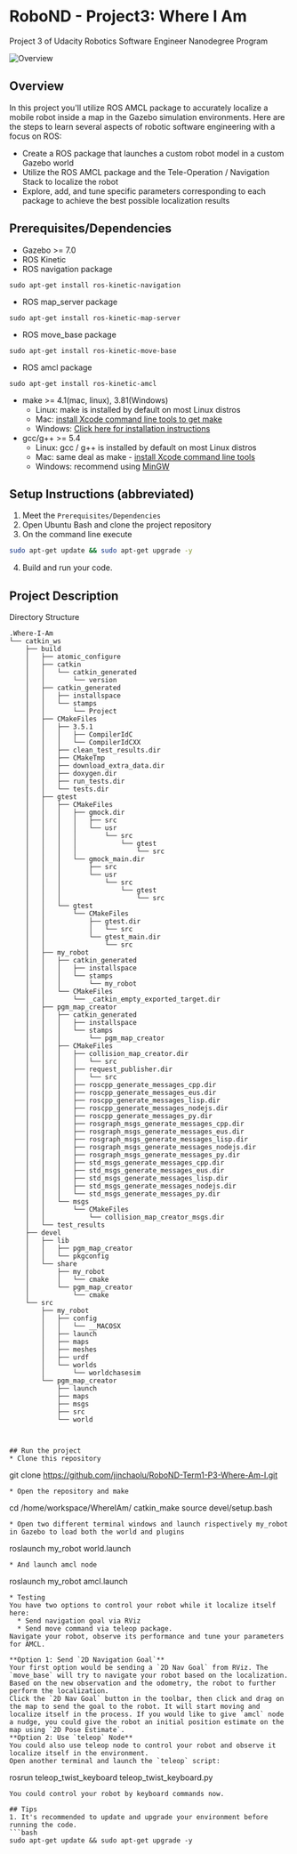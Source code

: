 # RoboND - Project3: Where I Am
Project 3 of Udacity Robotics Software Engineer Nanodegree Program

![Overview](sample.gif)  

## Overview  
In this project you'll utilize ROS AMCL package to accurately localize a mobile robot inside a map in the Gazebo simulation environments. Here are the steps to learn several aspects of robotic software engineering with a focus on ROS:  
* Create a ROS package that launches a custom robot model in a custom Gazebo world  
* Utilize the ROS AMCL package and the Tele-Operation / Navigation Stack to localize the robot  
* Explore, add, and tune specific parameters corresponding to each package to achieve the best possible localization results  
## Prerequisites/Dependencies  
* Gazebo >= 7.0  
* ROS Kinetic  
* ROS navigation package  
```
sudo apt-get install ros-kinetic-navigation
```
* ROS map_server package  
```
sudo apt-get install ros-kinetic-map-server
```
* ROS move_base package  
```
sudo apt-get install ros-kinetic-move-base
```
* ROS amcl package  
```
sudo apt-get install ros-kinetic-amcl
```
* make >= 4.1(mac, linux), 3.81(Windows)
  * Linux: make is installed by default on most Linux distros
  * Mac: [install Xcode command line tools to get make](https://developer.apple.com/xcode/features/)
  * Windows: [Click here for installation instructions](http://gnuwin32.sourceforge.net/packages/make.htm)
* gcc/g++ >= 5.4
  * Linux: gcc / g++ is installed by default on most Linux distros
  * Mac: same deal as make - [install Xcode command line tools](https://developer.apple.com/xcode/features/)
  * Windows: recommend using [MinGW](http://www.mingw.org/)
## Setup Instructions (abbreviated)  
1. Meet the `Prerequisites/Dependencies`  
2. Open Ubuntu Bash and clone the project repository  
3. On the command line execute  
```bash
sudo apt-get update && sudo apt-get upgrade -y
```
4. Build and run your code.  
## Project Description  
Directory Structure  
```
.Where-I-Am                                    
└── catkin_ws
    ├── build
    │   ├── atomic_configure
    │   ├── catkin
    │   │   └── catkin_generated
    │   │       └── version
    │   ├── catkin_generated
    │   │   ├── installspace
    │   │   └── stamps
    │   │       └── Project
    │   ├── CMakeFiles
    │   │   ├── 3.5.1
    │   │   │   ├── CompilerIdC
    │   │   │   └── CompilerIdCXX
    │   │   ├── clean_test_results.dir
    │   │   ├── CMakeTmp
    │   │   ├── download_extra_data.dir
    │   │   ├── doxygen.dir
    │   │   ├── run_tests.dir
    │   │   └── tests.dir
    │   ├── gtest
    │   │   ├── CMakeFiles
    │   │   │   ├── gmock.dir
    │   │   │   │   ├── src
    │   │   │   │   └── usr
    │   │   │   │       └── src
    │   │   │   │           └── gtest
    │   │   │   │               └── src
    │   │   │   └── gmock_main.dir
    │   │   │       ├── src
    │   │   │       └── usr
    │   │   │           └── src
    │   │   │               └── gtest
    │   │   │                   └── src
    │   │   └── gtest
    │   │       └── CMakeFiles
    │   │           ├── gtest.dir
    │   │           │   └── src
    │   │           └── gtest_main.dir
    │   │               └── src
    │   ├── my_robot
    │   │   ├── catkin_generated
    │   │   │   ├── installspace
    │   │   │   └── stamps
    │   │   │       └── my_robot
    │   │   └── CMakeFiles
    │   │       └── _catkin_empty_exported_target.dir
    │   ├── pgm_map_creator
    │   │   ├── catkin_generated
    │   │   │   ├── installspace
    │   │   │   └── stamps
    │   │   │       └── pgm_map_creator
    │   │   ├── CMakeFiles
    │   │   │   ├── collision_map_creator.dir
    │   │   │   │   └── src
    │   │   │   ├── request_publisher.dir
    │   │   │   │   └── src
    │   │   │   ├── roscpp_generate_messages_cpp.dir
    │   │   │   ├── roscpp_generate_messages_eus.dir
    │   │   │   ├── roscpp_generate_messages_lisp.dir
    │   │   │   ├── roscpp_generate_messages_nodejs.dir
    │   │   │   ├── roscpp_generate_messages_py.dir
    │   │   │   ├── rosgraph_msgs_generate_messages_cpp.dir
    │   │   │   ├── rosgraph_msgs_generate_messages_eus.dir
    │   │   │   ├── rosgraph_msgs_generate_messages_lisp.dir
    │   │   │   ├── rosgraph_msgs_generate_messages_nodejs.dir
    │   │   │   ├── rosgraph_msgs_generate_messages_py.dir
    │   │   │   ├── std_msgs_generate_messages_cpp.dir
    │   │   │   ├── std_msgs_generate_messages_eus.dir
    │   │   │   ├── std_msgs_generate_messages_lisp.dir
    │   │   │   ├── std_msgs_generate_messages_nodejs.dir
    │   │   │   └── std_msgs_generate_messages_py.dir
    │   │   └── msgs
    │   │       └── CMakeFiles
    │   │           └── collision_map_creator_msgs.dir
    │   └── test_results
    ├── devel
    │   ├── lib
    │   │   ├── pgm_map_creator
    │   │   └── pkgconfig
    │   └── share
    │       ├── my_robot
    │       │   └── cmake
    │       └── pgm_map_creator
    │           └── cmake
    └── src
        ├── my_robot
        │   ├── config
        │   │   └── __MACOSX
        │   ├── launch
        │   ├── maps
        │   ├── meshes
        │   ├── urdf
        │   └── worlds
        │       └── worldchasesim
        └── pgm_map_creator
            ├── launch
            ├── maps
            ├── msgs
            ├── src
            └── world



## Run the project  
* Clone this repository
```
git clone https://github.com/jinchaolu/RoboND-Term1-P3-Where-Am-I.git
```
* Open the repository and make  
```
cd /home/workspace/WhereIAm/
catkin_make
source devel/setup.bash

```
* Open two different terminal windows and launch rispectively my_robot in Gazebo to load both the world and plugins  
```
roslaunch my_robot world.launch
```  
* And launch amcl node  
```
roslaunch my_robot amcl.launch
```  
* Testing  
You have two options to control your robot while it localize itself here:  
  * Send navigation goal via RViz  
  * Send move command via teleop package.  
Navigate your robot, observe its performance and tune your parameters for AMCL.  

**Option 1: Send `2D Navigation Goal`**  
Your first option would be sending a `2D Nav Goal` from RViz. The `move_base` will try to navigate your robot based on the localization. Based on the new observation and the odometry, the robot to further perform the localization.  
Click the `2D Nav Goal` button in the toolbar, then click and drag on the map to send the goal to the robot. It will start moving and localize itself in the process. If you would like to give `amcl` node a nudge, you could give the robot an initial position estimate on the map using `2D Pose Estimate`.  
**Option 2: Use `teleop` Node**  
You could also use teleop node to control your robot and observe it localize itself in the environment.  
Open another terminal and launch the `teleop` script:  
```
rosrun teleop_twist_keyboard teleop_twist_keyboard.py
```
You could control your robot by keyboard commands now.  

## Tips  
1. It's recommended to update and upgrade your environment before running the code.  
```bash
sudo apt-get update && sudo apt-get upgrade -y
